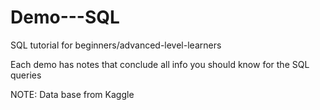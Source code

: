 # Demo---SQL
SQL tutorial for beginners/advanced-level-learners

Each demo has notes that conclude all info you should know for the SQL queries

NOTE: Data base from Kaggle


